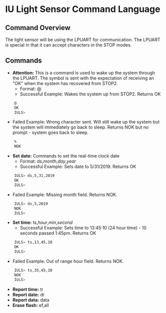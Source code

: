 # IU Light Sensor Command Language

## Command Overview

The light sensor will be using the LPUART for communication. The
LPUART is special in that it can accept characters in the STOP modes.

## Commands

* **Attention:** This is a command is used to wake up the system
  through the LPUART. The symbol is sent with the expectation of
  receiving an "OK" when the system has recovered from STOP2.
  * Format: @
  * Successful Example: Wakes the system up from STOP2. Returns OK

``` bash
    @
    OK
    IULS>
```
  * Failed Example: Wrong character sent.  Will still wake up the
    system but the system will immediately go back to sleep. Returns
    NOK but no prompt - system goes back to sleep.

``` bash
    %
    NOK
```
  
* **Set date:** Commands to set the real-time clock date
  * Format: ds,*month*,*day*,*year*
  * Successful Example: Sets date to 5/31/2019. Returns OK
``` bash
    IULS> ds,5,31,2019
    OK
    IULS>
```
  * Failed Example: Missing month field. Returns NOK. 
``` bash
    IULS> ds,5,2019
    NOK
    IULS>
```
* **Set time:** ts,*hour*,*min*,*second*
  * Successful Example: Sets time to 13:45:10 (24 hour time) - 10 seconds passed 1:45pm. Returns OK
``` bash
    IULS> ts,13,45,10
    OK
    IULS>
```
  * Failed Example: Out of range hour field. Returns NOK. 
``` bash
    IULS> ts,35,45,10
    NOK
    IULS>
```

* **Report time:** tr 
* **Report date:** dr
* **Report data:** data
* **Erase flash:** ef,all
